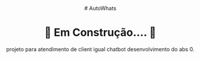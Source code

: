 <div align="center">
# AutoWhats
  
# 🚧 Em Construção.... 🚧

projeto para atendimento de client igual chatbot desenvolvimento do abs 0.

</div>

